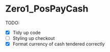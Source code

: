 # Zero1_PosPayCash

TODO:
- [x] Tidy up code
- [ ] Styling up checkout
- [x] Format currency of cash tendered correctly